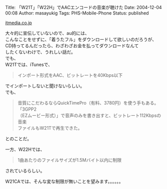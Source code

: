 Title: 「W21T」「W22H」でAACエンコードの音楽が聴けた
Date: 2004-12-04 00:08
Author: masayukig
Tags: PHS-Mobile-Phone
Status: published

[itmedia.co.jp](http://www.itmedia.co.jp/mobile/articles/0411/22/news076.html)

大々的に宣伝していないので、au的には、  
こんなことをせずに、「着うたフル」をダウンロードして欲しいのだろうが、  
CD持ってるんだったら、わざわざお金を払ってダウンロードなんて  
したくないわけで、うれしい話だ。  
でも、  
W21Tでは、iTunesで、  

> インポート形式をAAC、ビットレートを40Kbps以下

でインポートしないと聞けないらしい。  
でも、  

> 音質にこだわるならQuickTimePro（有料、3780円）を使う手もある。「3GPP2  
> （EZムービー形式）」で音声のみを書き出すと、ビットレート112Kbpsの音楽  
> ファイルもW21Tで再生できた。

とのことだ。

一方、W22Hでは、  

> 1曲あたりのファイルサイズが1.5Mバイト以内に制限

されているらしい。

W21CAでは、そんな変な制限が無いことを望みます。。。。。。
